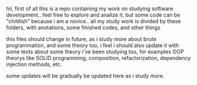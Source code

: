 hii, first of all this is a repo containing my work on studying software development.. 
feel free to explore and analize it, but some code can be "childish" because i am a novice..
all my study work is divided by these folders, with anotations, some finished codes, and other things

this files should change in future, as i study more about brute programmation, 
and some theory too,
i feel i should also update it with some texts about some theory i've been studying too,
for examples OOP theorys like SOLID programming, composition, refactorization, dependency injection methods, etc.

some updates will be gradually be updated here as i study more.
